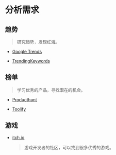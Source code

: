 # 分析需求

## 趋势

> 研究趋势，发现红海。

- [Google Trends](https://trends.google.com/trends/)

- [TrendingKeywords](https://trendingkeywords.net/)

## 榜单

> 学习优秀的产品，寻找潜在的机会。

- [Producthunt](https://www.producthunt.com/)

- [Toolify](https://www.toolify.ai/Best-AI-Tools-revenue)

## 游戏

- [itch.io](https://itch.io/)

  > 游戏开发者的社区，可以找到很多优秀的游戏。
